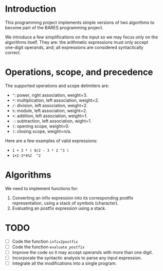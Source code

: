 # Introduction

This programming project implements simple versions of two algorthms to become part of the BARES programming project.

We introduce a few simplifications on the input so we may focus only on the algorithms itself.
They are: the arithmetic expressions must only accept one-digit operands, and; all expressions are considered syntactically correct.

# Operations, scope, and precedence

The supported operations and scope delimiters are:

- `^`: power, right association, weight=3.
- `*`: multiplication, left association, weight=2.
- `/`: division, left association, weight=2.
- `%`: module, left association, weight=2.
- `+`: addition, left association, weight=1.
- `-`: subtraction, left association, wight=1.
- `(`: opening scope, weight=0.
- `)`: closing scope, weight=n/a.

Here are a few examples of valid expressions:

- `1 + 3 * ( 9/2 - 3 * 2 ^3 )`
- `1+2-3*4%2  ^2`

# Algorithms

We need to implement functions for:

1. Converting an infix expression into its corresponding postfix representation, using a stack of symbols (character).
2. Evaluating an postfix expression using a stack.

# TODO

- [ ] Code the function `infix2postfix`
- [ ] Code the function `evaluate_postfix`
- [ ] Improve the code so it may accept operands with more than one digit.
- [ ] Incorporate the syntactic analysis to parse any input expression.
- [ ] Integrate all the modifications into a single program.
